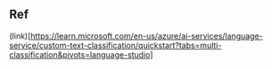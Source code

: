 ## Ref
(link)[https://learn.microsoft.com/en-us/azure/ai-services/language-service/custom-text-classification/quickstart?tabs=multi-classification&pivots=language-studio] 